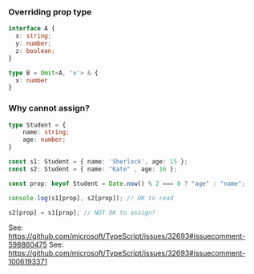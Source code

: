 ### Overriding prop type

```typescript
interface A {
  x: string;
  y: number;
  z: boolean;
}

type B = Omit<A, 'x'> & {
  x: number
}
```

### Why cannot assign?

```typescript
type Student = {
    name: string;
    age: number;
}

const s1: Student = { name: 'Sherlock', age: 15 };
const s2: Student = { name: "Kate" , age: 16 };

const prop: keyof Student = Date.now() % 2 === 0 ? "age" : "name";

console.log(s1[prop], s2[prop]); // OK to read

s2[prop] = s1[prop]; // NOT OK to assign?
```

See: https://github.com/microsoft/TypeScript/issues/32693#issuecomment-598860475
See: https://github.com/microsoft/TypeScript/issues/32693#issuecomment-1006193371
